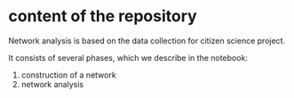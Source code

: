 
# content of the repository 

Network analysis is based on the 
data collection for citizen science project.

It consists of several phases, which we describe in the notebook:
1. construction of a network 
2. network analysis
